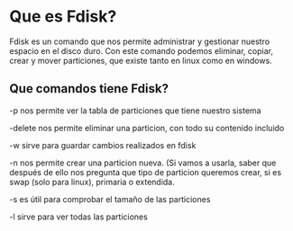 # Que es Fdisk?
Fdisk es un comando que nos permite administrar y gestionar nuestro espacio en el disco duro. 
Con este comando podemos eliminar, copiar, crear y mover particiones, que existe tanto en linux como en windows.

## Que comandos tiene Fdisk? 
-p nos permite ver la tabla de particiones que tiene nuestro sistema

-delete nos permite eliminar una particion, con todo su contenido incluido

-w sirve para guardar cambios realizados en fdisk

-n nos permite crear una particion nueva. (Si vamos a usarla, saber que después de ello nos pregunta que tipo de particion queremos crear, si es swap (solo para linux), primaria o extendida. 

-s es útil para comprobar el tamaño de las particiones

-l sirve para ver todas las particiones

